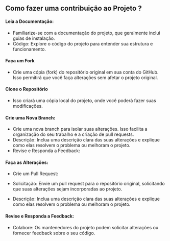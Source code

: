 ## Como fazer uma contribuição ao Projeto ?

#### Leia a Documentação:
  - Familiarize-se com a documentação do projeto, que geralmente inclui guias de instalação.<br>
  - Código: Explore o código do projeto para entender sua estrutura e funcionamento.<br>

#### Faça um Fork

  - Crie uma cópia (fork) do repositório original em sua conta do GitHub. Isso permitirá que você faça alterações sem afetar o projeto original.<br>

#### Clone o Repositório

-  Isso criará uma cópia local do projeto, onde você poderá fazer suas modificações.


#### Crie uma Nova Branch:


- Crie uma nova branch para isolar suas alterações. Isso facilita a organização do seu trabalho e a criação de pull requests.
- Descrição: Inclua uma descrição clara das suas alterações e explique como elas resolvem o problema ou melhoram o projeto.
- Revise e Responda a Feedback:

#### **Faça as Alterações:**

- Crie um Pull Request:

- Solicitação: Envie um pull request para o repositório original, solicitando que suas alterações sejam incorporadas ao projeto.<br>
- Descrição: Inclua uma descrição clara das suas alterações e explique como elas resolvem o problema ou melhoram o projeto.<br>

#### Revise e Responda a Feedback:

- Colabore: Os mantenedores do projeto podem solicitar alterações ou fornecer feedback sobre o seu código.<br> 
